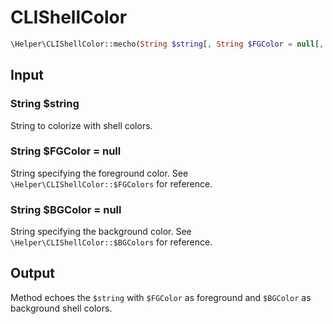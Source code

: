 # CLIShellColor

``` php
\Helper\CLIShellColor::mecho(String $string[, String $FGColor = null[, String $BGColor = null]]) : void
```

## Input

### String $string

String to colorize with shell colors.

### String $FGColor = null

String specifying the foreground color.
See ```\Helper\CLIShellColor::$FGColors``` for reference.

### String $BGColor = null

String specifying the background color.
See ```\Helper\CLIShellColor::$BGColors``` for reference.

## Output

Method echoes the ```$string``` with ```$FGColor``` as foreground and ```$BGColor``` as background shell colors.

